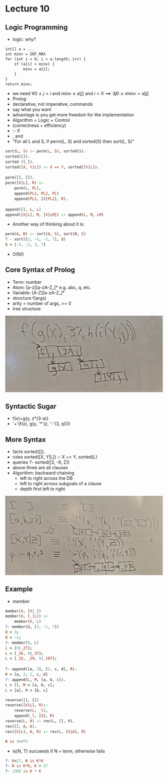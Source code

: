 # Lecture 10

## Logic Programming
- logic: why?
```
int[] a = ...
int minv = INT_MAX
for (int i = 0; i < a.length; i++) {
    if (a[i] < minv) {
        minv = a[i];
    }
}
return minv;
```
- we need $\forall 0 \leq j < i$ and $minv \leq a[j]$ and $i < 0 \implies \exists j 0 \leq i minv = a[j]$
- Prolog
- declarative, not imperative, commands
- say what you want
- advantage is you get more freedom for the implementation
- Algorithm = Logic + Control
- (correctness + efficiency)
- :- if
- , and
- "For all L and S, if perm(L, S) and sorted(S) then sort(L, S)"
```prolog
sort(L, S) :- perm(L, S), sorted(S).
sorted([]).
sorted ([_]).
sorted([X, Y|L]) :- X =< Y, sorted([Y|L]).

perm([], []).
perm([X|L], R) :-
    perm(L, PL),
    append(PL1, PL2, PL)
    append(PL1, [X|PL2], R).

append([], L, L)
append([X|L], M, [X|LM]) :- append(L, M, LM)
```
- Another way of thinking about it is:
```prolog
perm(A, B) :- sort(A, S), sort(B, S)
? - sort([3, -5, -2, 7], Q)
Q = [-5, -2, 3, 7]
```
- O(N!)

## Core Syntax of Prolog
- Term: number
- Atom: [a-z][a-zA-Z_]* e.g. abc, q, etc.
- Variable: [A-Z][a-zA-Z_]*
- structure f(args)
- arity = number of args, >= 0
- tree structure
<img src='images/IMG_3032.png'>

## Syntactic Sugar
- f(x)+g(y, z*(3-a))
- '+'(f(x), g(y, '*'(z, '-'(3, q))))

## More Syntax
- facts sorted([]).
- rules sorted([X, Y|L]) :- X =< Y, sorted(L)
- queries ?- sorted([3, -9, Z])
- above three are all clauses
- Algorithm: backward chaining
  - left to right across the DB
  - left to right across subgoals of a clause
  - depth first left to right
<img src='images/IMG_3034.png'>

## Example
- member
```prolog
member(X, [X|_])
member(X, [_|L]) :-
    member(X, L)
?- member(Q, [3, -1, 7])
Q = 3;
Q = -1;
?- member(9, L)
L = [9|_27];
L = [_26, 9|_37];
L = [_32, _29, 9|_107];

?- append([a, 3], [2, c, d], R).
R = [a, 3, 2, c, d]
?- append(L, M, [a, b, c]).
L = [], M = [a, b, c];
L = [a], M = [b, c]
```

```prolog
reverse([], [])
reverse([X|L], R):-
    reverse(L, _l),
    append(_l, [X], R)
reverse(L, R) :- rev(L, [], R).
rev([], A, A).
rev([X|L], A, R) :- rev(L, [X|A], R)
```

```prolog
N is 3+4*5
```
- is(N, T) succeeds if N = term, otherwise fails
```prolog
?- K=27, N is K*K
?- N is K*K, K = 27
?- 1369 is K * K
```

